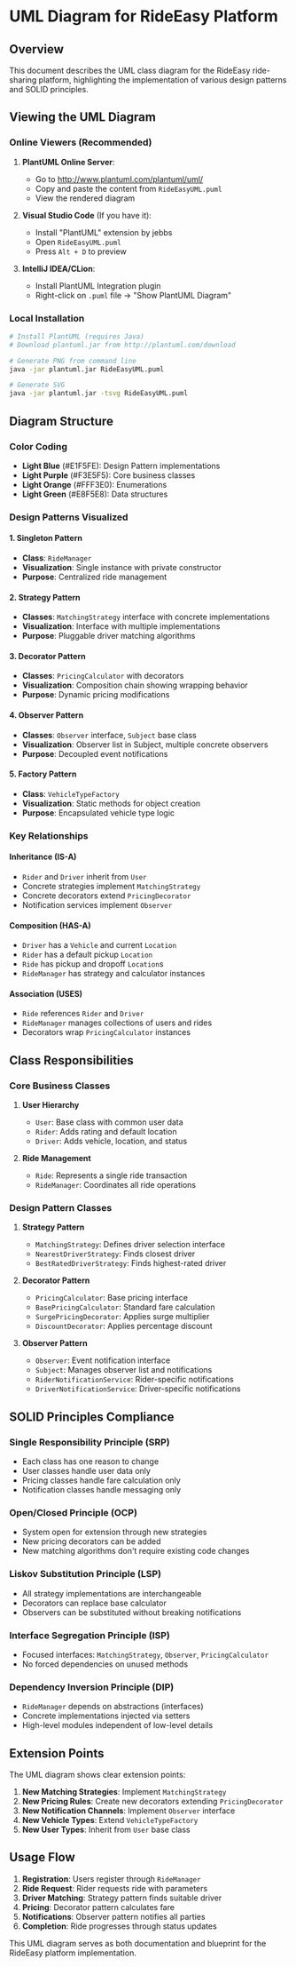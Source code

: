 # UML Diagram for RideEasy Platform

## Overview

This document describes the UML class diagram for the RideEasy ride-sharing platform, highlighting the implementation of various design patterns and SOLID principles.

## Viewing the UML Diagram

### Online Viewers (Recommended)

1. **PlantUML Online Server**:

   - Go to http://www.plantuml.com/plantuml/uml/
   - Copy and paste the content from `RideEasyUML.puml`
   - View the rendered diagram

2. **Visual Studio Code** (If you have it):

   - Install "PlantUML" extension by jebbs
   - Open `RideEasyUML.puml`
   - Press `Alt + D` to preview

3. **IntelliJ IDEA/CLion**:
   - Install PlantUML Integration plugin
   - Right-click on `.puml` file → "Show PlantUML Diagram"

### Local Installation

```bash
# Install PlantUML (requires Java)
# Download plantuml.jar from http://plantuml.com/download

# Generate PNG from command line
java -jar plantuml.jar RideEasyUML.puml

# Generate SVG
java -jar plantuml.jar -tsvg RideEasyUML.puml
```

## Diagram Structure

### Color Coding

- **Light Blue** (#E1F5FE): Design Pattern implementations
- **Light Purple** (#F3E5F5): Core business classes
- **Light Orange** (#FFF3E0): Enumerations
- **Light Green** (#E8F5E8): Data structures

### Design Patterns Visualized

#### 1. Singleton Pattern

- **Class**: `RideManager`
- **Visualization**: Single instance with private constructor
- **Purpose**: Centralized ride management

#### 2. Strategy Pattern

- **Classes**: `MatchingStrategy` interface with concrete implementations
- **Visualization**: Interface with multiple implementations
- **Purpose**: Pluggable driver matching algorithms

#### 3. Decorator Pattern

- **Classes**: `PricingCalculator` with decorators
- **Visualization**: Composition chain showing wrapping behavior
- **Purpose**: Dynamic pricing modifications

#### 4. Observer Pattern

- **Classes**: `Observer` interface, `Subject` base class
- **Visualization**: Observer list in Subject, multiple concrete observers
- **Purpose**: Decoupled event notifications

#### 5. Factory Pattern

- **Class**: `VehicleTypeFactory`
- **Visualization**: Static methods for object creation
- **Purpose**: Encapsulated vehicle type logic

### Key Relationships

#### Inheritance (IS-A)

- `Rider` and `Driver` inherit from `User`
- Concrete strategies implement `MatchingStrategy`
- Concrete decorators extend `PricingDecorator`
- Notification services implement `Observer`

#### Composition (HAS-A)

- `Driver` has a `Vehicle` and current `Location`
- `Rider` has a default pickup `Location`
- `Ride` has pickup and dropoff `Location`s
- `RideManager` has strategy and calculator instances

#### Association (USES)

- `Ride` references `Rider` and `Driver`
- `RideManager` manages collections of users and rides
- Decorators wrap `PricingCalculator` instances

## Class Responsibilities

### Core Business Classes

1. **User Hierarchy**

   - `User`: Base class with common user data
   - `Rider`: Adds rating and default location
   - `Driver`: Adds vehicle, location, and status

2. **Ride Management**
   - `Ride`: Represents a single ride transaction
   - `RideManager`: Coordinates all ride operations

### Design Pattern Classes

1. **Strategy Pattern**

   - `MatchingStrategy`: Defines driver selection interface
   - `NearestDriverStrategy`: Finds closest driver
   - `BestRatedDriverStrategy`: Finds highest-rated driver

2. **Decorator Pattern**

   - `PricingCalculator`: Base pricing interface
   - `BasePricingCalculator`: Standard fare calculation
   - `SurgePricingDecorator`: Applies surge multiplier
   - `DiscountDecorator`: Applies percentage discount

3. **Observer Pattern**
   - `Observer`: Event notification interface
   - `Subject`: Manages observer list and notifications
   - `RiderNotificationService`: Rider-specific notifications
   - `DriverNotificationService`: Driver-specific notifications

## SOLID Principles Compliance

### Single Responsibility Principle (SRP)

- Each class has one reason to change
- User classes handle user data only
- Pricing classes handle fare calculation only
- Notification classes handle messaging only

### Open/Closed Principle (OCP)

- System open for extension through new strategies
- New pricing decorators can be added
- New matching algorithms don't require existing code changes

### Liskov Substitution Principle (LSP)

- All strategy implementations are interchangeable
- Decorators can replace base calculator
- Observers can be substituted without breaking notifications

### Interface Segregation Principle (ISP)

- Focused interfaces: `MatchingStrategy`, `Observer`, `PricingCalculator`
- No forced dependencies on unused methods

### Dependency Inversion Principle (DIP)

- `RideManager` depends on abstractions (interfaces)
- Concrete implementations injected via setters
- High-level modules independent of low-level details

## Extension Points

The UML diagram shows clear extension points:

1. **New Matching Strategies**: Implement `MatchingStrategy`
2. **New Pricing Rules**: Create new decorators extending `PricingDecorator`
3. **New Notification Channels**: Implement `Observer` interface
4. **New Vehicle Types**: Extend `VehicleTypeFactory`
5. **New User Types**: Inherit from `User` base class

## Usage Flow

1. **Registration**: Users register through `RideManager`
2. **Ride Request**: Rider requests ride with parameters
3. **Driver Matching**: Strategy pattern finds suitable driver
4. **Pricing**: Decorator pattern calculates fare
5. **Notifications**: Observer pattern notifies all parties
6. **Completion**: Ride progresses through status updates

This UML diagram serves as both documentation and blueprint for the RideEasy platform implementation.

